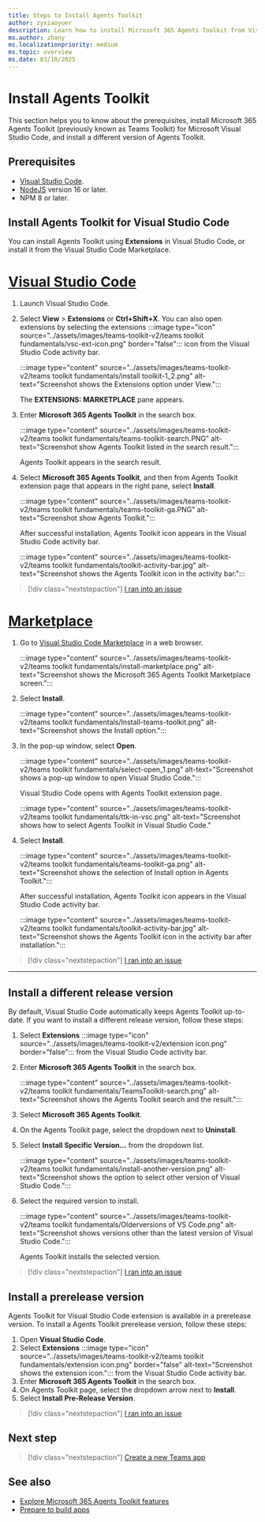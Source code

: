 ```yaml
---
title: Steps to Install Agents Toolkit
author: zyxiaoyuer
description: Learn how to install Microsoft 365 Agents Toolkit from Visual Studio Code and marketplace, and to install different Agents Toolkit versions and prerelease versions.
ms.author: zhany
ms.localizationpriority: medium
ms.topic: overview
ms.date: 03/10/2025
---
```

# Install Agents Toolkit

This section helps you to know about the prerequisites, install Microsoft 365 Agents Toolkit (previously known as Teams Toolkit) for Microsoft Visual Studio Code, and install a different version of Agents Toolkit.

## Prerequisites

* [Visual Studio Code](https://code.visualstudio.com/Download).
* [NodeJS](https://nodejs.org) version 16 or later.
* NPM 8 or later.

## Install Agents Toolkit for Visual Studio Code

You can install Agents Toolkit using **Extensions** in Visual Studio Code, or install it from the Visual Studio Code Marketplace.

# [Visual Studio Code](#tab/vscode)

1. Launch Visual Studio Code.
1. Select **View** > **Extensions** or **Ctrl+Shift+X**. You can also open extensions by selecting the extensions :::image type="icon" source="../assets/images/teams-toolkit-v2/teams toolkit fundamentals/vsc-ext-icon.png" border="false"::: icon from the Visual Studio Code activity bar.

    :::image type="content" source="../assets/images/teams-toolkit-v2/teams toolkit fundamentals/install toolkit-1_2.png" alt-text="Screenshot shows the Extensions option under View.":::

    The **EXTENSIONS: MARKETPLACE** pane appears.

1. Enter **Microsoft 365 Agents Toolkit** in the search box.

    :::image type="content" source="../assets/images/teams-toolkit-v2/teams toolkit fundamentals/teams-toolkit-search.PNG" alt-text="Screenshot show Agents Toolkit listed in the search result.":::

   Agents Toolkit appears in the search result.

1. Select **Microsoft 365 Agents Toolkit**, and then from Agents Toolkit extension page that appears in the right pane, select  **Install**.
  
    :::image type="content" source="../assets/images/teams-toolkit-v2/teams toolkit fundamentals/teams-toolkit-ga.PNG" alt-text="Screenshot show Agents Toolkit.":::

   After successful installation, Agents Toolkit icon appears in the Visual Studio Code activity bar.

    :::image type="content" source="../assets/images/teams-toolkit-v2/teams toolkit fundamentals/toolkit-activity-bar.jpg" alt-text="Screenshot shows the Agents Toolkit icon in the activity bar.":::

 > [!div class="nextstepaction"]
 > [I ran into an issue](https://github.com/MicrosoftDocs/msteams-docs/issues/new?template=Doc-Feedback.yaml&title=%5BI+ran+into+an+issue%5D+Install+Agents+Toolkit+for+Visual+Studio+Code+using+Visual+Studio+Code&&author=%40zyxiaoyuer&pageUrl=https%3A%2F%2Flearn.microsoft.com%2Fen-us%2Fmicrosoftteams%2Fplatform%2Ftoolkit%2Finstall-teams-toolkit%3Ftabs%3Dvscode%23install-teams-toolkit-for-visual-studio-code&contentSourceUrl=https%3A%2F%2Fgithub.com%2FMicrosoftDocs%2Fmsteams-docs%2Fblob%2Fmain%2Fmsteams-platform%2Ftoolkit%2Finstall-Agents-Toolkit.md&documentVersionIndependentId=8402fe47-1338-4cb0-9cc0-c35f06dc6ca5&platformId=857dcef4-57f6-1b0a-65f7-221c9f49c1c7&metadata=*%2BID%253A%2Be473e1f3-69f5-bcfa-bcab-54b098b59c80%2B%250A*%2BService%253A%2B%2A%2Amsteams%2A%2A)

# [Marketplace](#tab/marketplace)

1. Go to [Visual Studio Code Marketplace](https://marketplace.visualstudio.com/items?itemName=TeamsDevApp.ms-teams-vscode-extension) in a web browser.

   :::image type="content" source="../assets/images/teams-toolkit-v2/teams toolkit fundamentals/install-marketplace.png" alt-text="Screenshot shows the Microsoft 365 Agents Toolkit Marketplace screen.":::

1. Select **Install**.

   :::image type="content" source="../assets/images/teams-toolkit-v2/teams toolkit fundamentals/Install-teams-toolkit.png" alt-text="Screenshot shows the Install option.":::

1. In the pop-up window, select **Open**.

   :::image type="content" source="../assets/images/teams-toolkit-v2/teams toolkit fundamentals/select-open_1.png" alt-text="Screenshot shows a pop-up window to open Visual Studio Code.":::

   Visual Studio Code opens with Agents Toolkit extension page.

   :::image type="content" source="../assets/images/teams-toolkit-v2/teams toolkit fundamentals/ttk-in-vsc.png" alt-text="Screenshot shows how to select Agents Toolkit in Visual Studio Code."

1. Select **Install**.

   :::image type="content" source="../assets/images/teams-toolkit-v2/teams toolkit fundamentals/teams-toolkit-ga.png" alt-text="Screenshot shows the selection of Install option in Agents Toolkit.":::

   After successful installation, Agents Toolkit icon appears in the Visual Studio Code activity bar.

   :::image type="content" source="../assets/images/teams-toolkit-v2/teams toolkit fundamentals/toolkit-activity-bar.jpg" alt-text="Screenshot shows the Agents Toolkit icon in the activity bar after installation.":::
> [!div class="nextstepaction"]
> [I ran into an issue](https://github.com/MicrosoftDocs/msteams-docs/issues/new?template=Doc-Feedback.yaml&title=%5BI+ran+into+an+issue%5D+Install+Agents+Toolkit+for+Visual+Studio+Code+using+Marketplace&&author=%40zyxiaoyuer&pageUrl=https%3A%2F%2Flearn.microsoft.com%2Fen-us%2Fmicrosoftteams%2Fplatform%2Ftoolkit%2Finstall-teams-toolkit%3Ftabs%3Dmarketplace%23install-teams-toolkit-for-visual-studio-code&contentSourceUrl=https%3A%2F%2Fgithub.com%2FMicrosoftDocs%2Fmsteams-docs%2Fblob%2Fmain%2Fmsteams-platform%2Ftoolkit%2Finstall-Agents-Toolkit.md&documentVersionIndependentId=8402fe47-1338-4cb0-9cc0-c35f06dc6ca5&platformId=857dcef4-57f6-1b0a-65f7-221c9f49c1c7&metadata=*%2BID%253A%2Be473e1f3-69f5-bcfa-bcab-54b098b59c80%2B%250A*%2BService%253A%2B%2A%2Amsteams%2A%2A)

---

## Install a different release version

By default, Visual Studio Code automatically keeps Agents Toolkit up-to-date. If you want to install a different release version, follow these steps:

1. Select **Extensions** :::image type="icon" source="../assets/images/teams-toolkit-v2/extension icon.png" border="false"::: from the Visual Studio Code activity bar.

1. Enter **Microsoft 365 Agents Toolkit** in the search box.

   :::image type="content" source="../assets/images/teams-toolkit-v2/teams toolkit fundamentals/TeamsToolkit-search.png" alt-text="Screenshot shows the Agents Toolkit search and the result.":::

1. Select **Microsoft 365 Agents Toolkit**.

1. On the Agents Toolkit page, select the dropdown next to **Uninstall**.

1. Select **Install Specific Version...** from the dropdown list.

   :::image type="content" source="../assets/images/teams-toolkit-v2/teams toolkit fundamentals/install-another-version.png" alt-text="Screenshot shows the option to select other version of Visual Studio Code.":::

1. Select the required version to install.

   :::image type="content" source="../assets/images/teams-toolkit-v2/teams toolkit fundamentals/Olderversions of VS Code.png" alt-text="Screenshot shows versions other than the latest version of Visual Studio Code.":::

   Agents Toolkit installs the selected version.

 > [!div class="nextstepaction"]
 > [I ran into an issue](https://github.com/MicrosoftDocs/msteams-docs/issues/new?template=Doc-Feedback.yaml&title=%5BI+ran+into+an+issue%5D+Install+a+different+release+version&&author=%40zyxiaoyuer&pageUrl=https%3A%2F%2Flearn.microsoft.com%2Fen-us%2Fmicrosoftteams%2Fplatform%2Ftoolkit%2Finstall-teams-toolkit%3Ftabs%3Dmarketplace%23install-a-different-release-version&contentSourceUrl=https%3A%2F%2Fgithub.com%2FMicrosoftDocs%2Fmsteams-docs%2Fblob%2Fmain%2Fmsteams-platform%2Ftoolkit%2Finstall-Agents-Toolkit.md&documentVersionIndependentId=8402fe47-1338-4cb0-9cc0-c35f06dc6ca5&platformId=857dcef4-57f6-1b0a-65f7-221c9f49c1c7&metadata=*%2BID%253A%2Be473e1f3-69f5-bcfa-bcab-54b098b59c80%2B%250A*%2BService%253A%2B%2A%2Amsteams%2A%2A)

## Install a prerelease version

Agents Toolkit for Visual Studio Code extension is available in a prerelease version. To install a Agents Toolkit prerelease version, follow these steps:

1. Open **Visual Studio Code**.
1. Select **Extensions** :::image type="icon" source="../assets/images/teams-toolkit-v2/teams toolkit fundamentals/extension icon.png" border="false" alt-text="Screenshot shows the extension icon."::: from the Visual Studio Code activity bar.
1. Enter **Microsoft 365 Agents Toolkit** in the search box.
1. On Agents Toolkit page, select the dropdown arrow next to **Install**.
1. Select **Install Pre-Release Version**.

> [!div class="nextstepaction"]
> [I ran into an issue](https://github.com/MicrosoftDocs/msteams-docs/issues/new?template=Doc-Feedback.yaml&title=%5BI+ran+into+an+issue%5D+Install+a+prerelease+version&&author=%40zyxiaoyuer&pageUrl=https%3A%2F%2Flearn.microsoft.com%2Fen-us%2Fmicrosoftteams%2Fplatform%2Ftoolkit%2Finstall-teams-toolkit%3Ftabs%3Dvscode%23install-a-prerelease-version&contentSourceUrl=https%3A%2F%2Fgithub.com%2FMicrosoftDocs%2Fmsteams-docs%2Fblob%2Fmain%2Fmsteams-platform%2Ftoolkit%2Finstall-Agents-Toolkit.md&documentVersionIndependentId=8402fe47-1338-4cb0-9cc0-c35f06dc6ca5&platformId=857dcef4-57f6-1b0a-65f7-221c9f49c1c7&metadata=*%2BID%253A%2Be473e1f3-69f5-bcfa-bcab-54b098b59c80%2B%250A*%2BService%253A%2B%2A%2Amsteams%2A%2A)


## Next step

> [!div class="nextstepaction"]
> [Create a new Teams app](~/toolkit/create-new-project.md)

## See also

- [Explore Microsoft 365 Agents Toolkit features](~/toolkit/explore-Teams-Toolkit.md)
- [Prepare to build apps](~/toolkit/build-environments.md)
